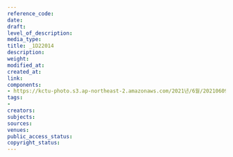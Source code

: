 ```yaml
---
reference_code: 
date: 
draft: 
level_of_description: 
media_type: 
title: _1D22014
description: 
weight: 
modified_at: 
created_at: 
link: 
components:
- https://kctu-photo.s3.ap-northeast-2.amazonaws.com/2021년/6월/20210609_산재사망+노동자+추모분향소+및+농성장+설치/_1D22014.jpg
tags:
- 
creators: 
subjects: 
sources: 
venues: 
public_access_status: 
copyright_status: 
---
```

